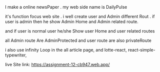 



I make a online newsPaper . my web side name is DailyPulse

it's function focus web site .
i well create user and Admin  different Rout . if user is admin then he show 
Admin Home and Admin related route.

and if user is normal user he/she Show user Home  and user related routes

all Admin route Are AdminProtected  and user route are also privateRoute

i also use infinity Loop in the all article page, and lotte-react, react-simple-typewriter, 


live Site link: https://assignment-12-cb947.web.app/